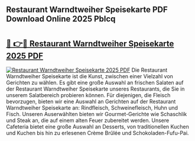 ## Restaurant Warndtweiher Speisekarte PDF Download Online 2025 Pblcq

# <h2><a href="http://gcdgkmq.nevu.top/?p=Restaurant+Warndtweiher+Speisekarte">🔗 👉🔴 Restaurant Warndtweiher Speisekarte 2025 PDF</a></h2>

[![Restaurant Warndtweiher Speisekarte 2025 PDF](https://i.imgur.com/dBaPXMq.png)](http://gcdgkmq.nevu.top/?p=Restaurant+Warndtweiher+Speisekarte)
Die Restaurant Warndtweiher Speisekarte ist die Kunst, zwischen einer Vielzahl von Gerichten zu wählen. Es gibt eine große Auswahl an frischen Salaten auf der Restaurant Warndtweiher Speisekarte unseres Restaurants, die Sie in unserem Salatbereich probieren können. Für diejenigen, die Fleisch bevorzugen, bieten wir eine Auswahl an Gerichten auf der Restaurant Warndtweiher Speisekarte an: Rindfleisch, Schweinefleisch, Huhn und Fisch. Unseren Auserwählten bieten wir Gourmet-Gerichte wie Schaschlik und Steak an, die auf einem alten Feuer zubereitet werden. Unsere Cafeteria bietet eine große Auswahl an Desserts, von traditionellen Kuchen und Kuchen bis hin zu erlesenen Crème Brûlée und Schokoladen-Fufu-Pai.
